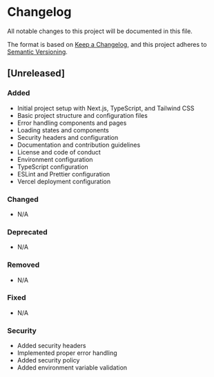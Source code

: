 # Changelog

All notable changes to this project will be documented in this file.

The format is based on [Keep a Changelog](https://keepachangelog.com/en/1.0.0/),
and this project adheres to [Semantic Versioning](https://semver.org/spec/v2.0.0.html).

## [Unreleased]

### Added
- Initial project setup with Next.js, TypeScript, and Tailwind CSS
- Basic project structure and configuration files
- Error handling components and pages
- Loading states and components
- Security headers and configuration
- Documentation and contribution guidelines
- License and code of conduct
- Environment configuration
- TypeScript configuration
- ESLint and Prettier configuration
- Vercel deployment configuration

### Changed
- N/A

### Deprecated
- N/A

### Removed
- N/A

### Fixed
- N/A

### Security
- Added security headers
- Implemented proper error handling
- Added security policy
- Added environment variable validation 